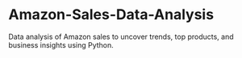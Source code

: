 # Amazon-Sales-Data-Analysis
Data analysis of Amazon sales to uncover trends, top products, and business insights using Python.
